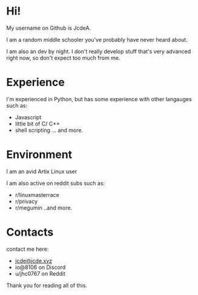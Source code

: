 


# Hi! 

My username on Github is JcdeA.

I am a random middle schooler you've probably have never heard about. 


I am also an dev by night. I don't really develop stuff that's very advanced right now, so don't expect too much from me.

# Experience
I'm experienced in Python, but has some experience with other langauges such as: 
  * Javascript
  * little bit of C/ C++
  * shell scripting
  ... and more.
  
# Environment
I am an avid Artix Linux user

 

I am also active on reddit subs such as:
  * r/linuxmasterrace
  * r/privacy
  * r/megumin
  ..and more.
  
  
  
  
  
 
 
# Contacts

contact me here:
  * jcde@jcde.xyz
  * io@8106 on Discord
  * u/jhc0767 on Reddit
  
  
Thank you for reading all of this.


